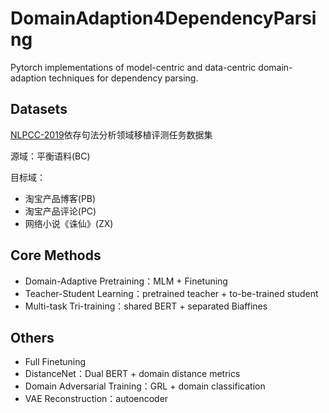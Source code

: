 # DomainAdaption4DependencyParsing

Pytorch implementations of model-centric and data-centric domain-adaption techniques for dependency parsing.

## Datasets
[NLPCC-2019](http://hlt.suda.edu.cn/index.php/Nlpcc-2019-shared-task)依存句法分析领域移植评测任务数据集

源域：平衡语料(BC)  

目标域：
  + 淘宝产品博客(PB)
  + 淘宝产品评论(PC)
  + 网络小说《诛仙》(ZX)

## Core Methods
+ Domain-Adaptive Pretraining：MLM + Finetuning
+ Teacher-Student Learning：pretrained teacher + to-be-trained student
+ Multi-task Tri-training：shared BERT + separated Biaffines


## Others
+ Full Finetuning
+ DistanceNet：Dual BERT + domain distance metrics
+ Domain Adversarial Training：GRL + domain classification
+ VAE Reconstruction：autoencoder
